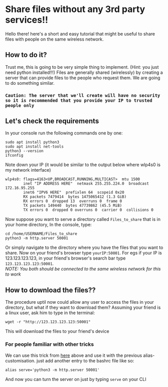 # Share files without any 3rd party services!!
Hello there! here's a short and easy tutorial that might be useful to share files with people on the same wireless network.
## How to do it?
Trust me, this is going to be very simple thing to implement. (Hint: you just need python installed!!!)
 Files are generally shared (wirelessly) by creating a server that can provide files to the people who request them. We are going to do something similar.

### `Caution: The server that we'll create will have no security so it is recommended that you provide your IP to trusted people only`

## Let's check the requirements
In your console run the following commands one by one:
```console
sudo apt install python3
sudo apt install net-tools
python3 --version
ifconfig
```
Note down your IP (it would be similar to the output below where wlp4s0 is my network interface)
```console
wlp4s0: flags=4163<UP,BROADCAST,RUNNING,MULTICAST>  mtu 1500
        inet "IP ADDRESS HERE"  netmask 255.255.224.0  broadcast 172.16.95.255
        inet6 "IPV6 HERE"  prefixlen 64  scopeid 0x20
        RX packets 7479414  bytes 1475065412 (1.3 GiB)
        RX errors 0  dropped 13  overruns 0  frame 0
        TX packets 149440  bytes 47739862 (45.5 MiB)
        TX errors 0  dropped 0 overruns 0  carrier 0  collisions 0
```
Now suppose you want to serve a directory called `Files_to_share` that is in your home directory, In the console, type:
``` console
cd /home/USERNAME/Files_to_share
python3 -m http.server 50001
```
Or simply navigate to the directory where you have the files that you want to share.
Now on your friend's browser type `yourIP:50001`. For egs if your IP is 123.123.123.123, in your friend's browser's search bar type `123.123.123.123:50001`.  
*NOTE: You both should be connected to the same wireless network for this to work*

## How to download the files??
The procedure uptil now could allow any user to access the files in your directory, but what if they want to download them? Assuming your friend is a linux user, ask him to type in the terminal:
```console
wget -r "http://123.123.123.123:50001"
```
This will download the files to your friend's device

### For people familiar with other tricks
We can use this trick from [here](/Linux/alias-shell-customization/) above and use it with the previous alias-customisation.
just add another entry to the bashrc file like so:
```console
alias serve='python3 -m http.server 50001'
```
And now you can turn the server on just by typing `serve` on your CLI
